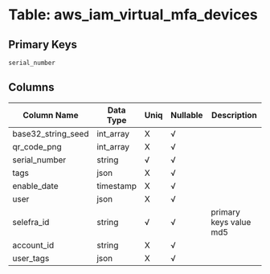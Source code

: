 # Table: aws_iam_virtual_mfa_devices

## Primary Keys 

```
serial_number
```


## Columns 

|  Column Name   |  Data Type  | Uniq | Nullable | Description | 
|  ----  | ----  | ----  | ----  | ---- | 
| base32_string_seed | int_array | X | √ |  | 
| qr_code_png | int_array | X | √ |  | 
| serial_number | string | √ | √ |  | 
| tags | json | X | √ |  | 
| enable_date | timestamp | X | √ |  | 
| user | json | X | √ |  | 
| selefra_id | string | √ | √ | primary keys value md5 | 
| account_id | string | X | √ |  | 
| user_tags | json | X | √ |  | 


